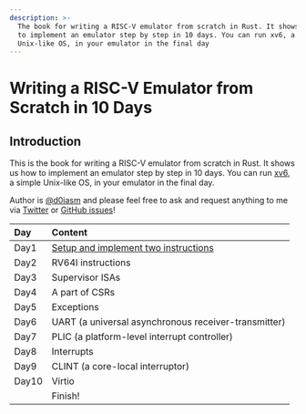 ```yaml
---
description: >-
  The book for writing a RISC-V emulator from scratch in Rust. It shows us how
  to implement an emulator step by step in 10 days. You can run xv6, a simple
  Unix-like OS, in your emulator in the final day
---
```


# Writing a RISC-V Emulator from Scratch in 10 Days

## Introduction

This is the book for writing a RISC-V emulator from scratch in Rust. It shows us how to implement an emulator step by step in 10 days. You can run [xv6](https://github.com/mit-pdos/xv6-riscv), a simple Unix-like OS, in your emulator in the final day.



Author is [@d0iasm](https://twitter.com/d0iasm) and please feel free to ask and request anything to me via [Twitter](https://twitter.com/d0iasm) or [GitHub issues](https://github.com/d0iasm/rvemu-simple/issues)!

| Day | Content |
| :--- | :--- |
| Day1 | [Setup and implement two instructions](setup-and-implement-one-instruction.md) |
| Day2 | RV64I instructions |
| Day3 | Supervisor ISAs |
| Day4 |  A part of CSRs |
| Day5 | Exceptions |
| Day6 | UART \(a universal asynchronous receiver-transmitter\) |
| Day7 | PLIC \(a platform-level interrupt controller\) |
| Day8 | Interrupts |
| Day9 | CLINT \(a core-local interruptor\) |
| Day10 | Virtio |
|  | Finish! |



